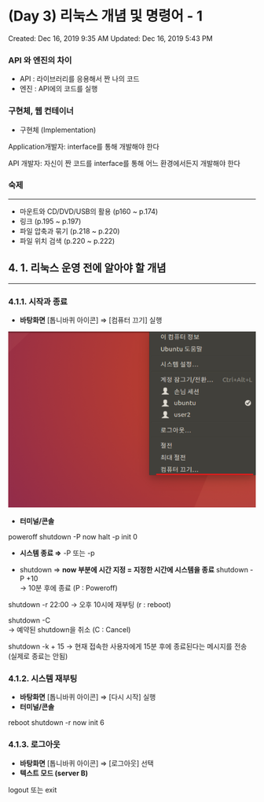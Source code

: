 # (Day 3) 리눅스 개념 및 명령어 - 1

Created: Dec 16, 2019 9:35 AM
Updated: Dec 16, 2019 5:43 PM

### API 와 엔진의 차이

- API : 라이브러리를 응용해서 짠 나의 코드
- 엔진 : API에의 코드를 실행

### 구현체, 웹 컨테이너

- 구현체 (Implementation)

Application개발자:  interface를 통해 개발해야 한다

API 개발자: 자신이 짠 코드를 interface를 통해 어느 환경에서든지 개발해야 한다

### 숙제

---

- 마운트와 CD/DVD/USB의 활용 (p160 ~ p.174)
- 링크 (p.195 ~ p.197)
- 파일 압축과 묶기 (p.218 ~ p.220)
- 파일 위치 검색 (p.220 ~ p.222)

## 4. 1. 리눅스 운영 전에 알아야 할 개념

---

### 4.1.1. 시작과 종료

- **바탕화면**
[톱니바퀴 아이콘] ⇒ [컴퓨터 끄기] 실행

![Day%203%201/Untitled.png](images/Day%203%201/Untitled.png)

- **터미널/콘솔**

poweroff
shutdown -P now
halt -p
init 0

 * **시스템 종료 ⇒** -P 또는 -p 

- shutdown  ⇒ **now 부분에 시간 지정  = 지정한 시간에 시스템을 종료**
shutdown -P +10     
→ 10분 후에 종료 (P : Poweroff)

shutdown -r 22:00 
→ 오후 10시에 재부팅 (r : reboot)

shutdown -C    
→ 예약된 shutdown을 취소 (C : Cancel)

shutdown -k + 15
→ 현재 접속한 사용자에게 15분 후에 종료된다는 메시지를 전송 (실제로 종료는 안됨)

### 4.1.2. 시스템 재부팅

- **바탕화면**
[톱니바퀴 아이콘] ⇒ [다시 시작] 실행
- **터미널/콘솔**

reboot
shutdown -r now
init 6

### 4.1.3. 로그아웃

- **바탕화면**
[톱니바퀴 아이콘] ⇒ [로그아웃] 선택
- **텍스트 모드 (server B)**

logout 또는 exit